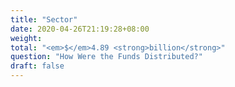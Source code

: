 ```yaml
---
title: "Sector"
date: 2020-04-26T21:19:28+08:00
weight: 
total: "<em>$</em>4.89 <strong>billion</strong>"
question: "How Were the Funds Distributed?"
draft: false
---
```

